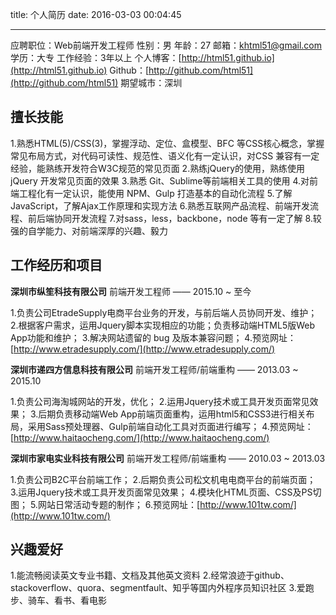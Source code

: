 title: 个人简历
date: 2016-03-03 00:04:45

---
应聘职位：Web前端开发工程师
性别：男
年龄：27
邮箱：khtml51@gmail.com 
学历：大专
工作经验：3年以上
个人博客：[http://html51.github.io](http://html51.github.io)
Github：[http://github.com/html51](http://github.com/html51)
期望城市：深圳

## 擅长技能

 1.熟悉HTML(5)/CSS(3)，掌握浮动、定位、盒模型、BFC 等CSS核心概念，掌握常见布局方式，对代码可读性、规范性、语义化有一定认识，对CSS 兼容有一定经验，能熟练开发符合W3C规范的常见页面
 2.熟练jQuery的使用，熟练使用 jQuery 开发常见页面的效果
 3.熟悉 Git、Sublime等前端相关工具的使用
 4.对前端工程化有一定认识，能使用 NPM、Gulp 打造基本的自动化流程
 5.了解JavaScript，了解Ajax工作原理和实现方法
 6.熟悉互联网产品流程、前端开发流程、前后端协同开发流程
 7.对sass，less，backbone，node 等有一定了解
 8.较强的自学能力、对前端深厚的兴趣、毅力

## 工作经历和项目

**深圳市纵笙科技有限公司**
前端开发工程师 —— 2015.10 ~ 至今

1.负责公司EtradeSupply电商平台业务的开发，与前后端人员协同开发、维护；
2.根据客户需求，运用Jquery脚本实现相应的功能；负责移动端HTML5版Web App功能和维护；
3.解决网站遗留的 bug 及版本兼容问题；
4.预览网址：[http://www.etradesupply.com/](http://www.etradesupply.com/)

**深圳市递四方信息科技有限公司**
前端开发工程师/前端重构 —— 2013.03 ~ 2015.10

1.负责公司海淘城网站的开发，优化；
2.运用Jquery技术或工具开发页面常见效果；
3.后期负责移动端Web App前端页面重构，运用html5和CSS3进行相关布局，采用Sass预处理器、Gulp前端自动化工具对页面进行编写；
4.预览网址：[http://www.haitaocheng.com/](http://www.haitaocheng.com/)
 
**深圳市家电实业科技有限公司**
前端开发工程师/前端重构 —— 2010.03 ~ 2013.03

1.负责公司B2C平台前端工作；
2.后期负责公司松文机电电商平台的前端页面；
3.运用Jquery技术或工具开发页面常见效果；
4.模块化HTML页面、CSS及PS切图；
5.网站日常活动专题的制作；
6.预览网址：[http://www.101tw.com/](http://www.101tw.com/)
 
## 兴趣爱好

1.能流畅阅读英文专业书籍、文档及其他英文资料
2.经常浪迹于github、stackoverflow、quora、segmentfault、知乎等国内外程序员知识社区
3.爱跑步、骑车、看书、看电影 


